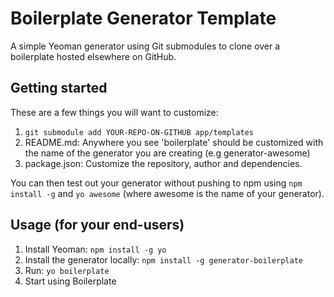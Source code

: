 Boilerplate Generator Template
========================================

A simple Yeoman generator using Git submodules to clone over a boilerplate hosted elsewhere on GitHub.

Getting started
---------------

These are a few things you will want to customize:

1. `git submodule add YOUR-REPO-ON-GITHUB app/templates`
2. README.md: Anywhere you see 'boilerplate' should be customized with the name of the generator you are creating (e.g generator-awesome)
3. package.json: Customize the repository, author and dependencies.

You can then test out your generator without pushing to npm using `npm install -g` and
`yo awesome` (where awesome is the name of your generator).

Usage (for your end-users)
---------------

1. Install Yeoman: `npm install -g yo`
2. Install the generator locally: `npm install -g generator-boilerplate`
3. Run: `yo boilerplate`
4. Start using Boilerplate

